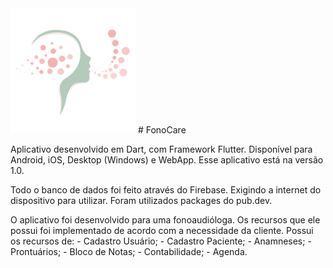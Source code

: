 <img src="images/icon.png" width="200" height="200" alt="Logo do App">
# FonoCare

Aplicativo desenvolvido em Dart, com Framework Flutter. 
Disponível para Android, iOS, Desktop (Windows) e WebApp.
Esse aplicativo está na versão 1.0.

Todo o banco de dados foi feito através do Firebase. Exigindo a internet do dispositivo para utilizar.
Foram utilizados packages do pub.dev.

O aplicativo foi desenvolvido para uma fonoaudióloga. 
Os recursos que ele possui foi implementado de acordo com a necessidade da cliente.
Possui os recursos de:
    - Cadastro Usuário;
    - Cadastro Paciente; 
    - Anamneses;
    - Prontuários;
    - Bloco de Notas;
    - Contabilidade;
    - Agenda.

